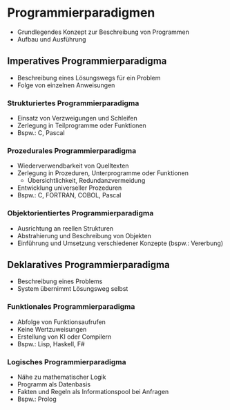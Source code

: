 # Programmierparadigmen

- Grundlegendes Konzept zur Beschreibung von Programmen
- Aufbau und Ausführung

## Imperatives Programmierparadigma
- Beschreibung eines Lösungswegs für ein Problem
- Folge von einzelnen Anweisungen

### Strukturiertes Programmierparadigma
- Einsatz von Verzweigungen und Schleifen
- Zerlegung in Teilprogramme oder Funktionen
- Bspw.: C, Pascal

### Prozedurales Programmierparadigma
- Wiederverwendbarkeit von Quelltexten
- Zerlegung in Prozeduren, Unterprogramme oder Funktionen
  - Übersichtlichkeit, Redundanzvermeidung
- Entwicklung universeller Prozeduren
- Bspw.: C, FORTRAN, COBOL, Pascal

### Objektorientiertes Programmierparadigma
- Ausrichtung an reellen Strukturen
- Abstrahierung und Beschreibung von Objekten
- Einführung und Umsetzung verschiedener Konzepte (bspw.: Vererbung)

## Deklaratives Programmierparadigma
- Beschreibung eines Problems
- System übernimmt Lösungsweg selbst

### Funktionales Programmierparadigma
- Abfolge von Funktionsaufrufen
- Keine Wertzuweisungen
- Erstellung von KI oder Compilern
- Bspw.: Lisp, Haskell, F#

### Logisches Programmierparadigma
- Nähe zu mathematischer Logik
- Programm als Datenbasis
- Fakten und Regeln als Informationspool bei Anfragen
- Bspw.: Prolog


